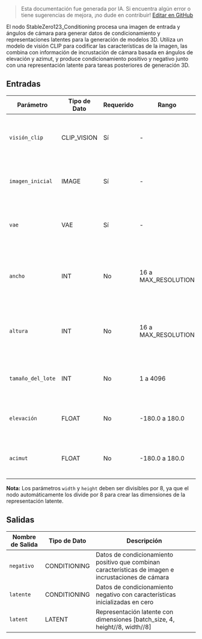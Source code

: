 > Esta documentación fue generada por IA. Si encuentra algún error o tiene sugerencias de mejora, ¡no dude en contribuir! [Editar en GitHub](https://github.com/Comfy-Org/embedded-docs/blob/main/comfyui_embedded_docs/docs/StableZero123_Conditioning/es.md)

El nodo StableZero123_Conditioning procesa una imagen de entrada y ángulos de cámara para generar datos de condicionamiento y representaciones latentes para la generación de modelos 3D. Utiliza un modelo de visión CLIP para codificar las características de la imagen, las combina con información de incrustación de cámara basada en ángulos de elevación y azimut, y produce condicionamiento positivo y negativo junto con una representación latente para tareas posteriores de generación 3D.

## Entradas

| Parámetro | Tipo de Dato | Requerido | Rango | Descripción |
|-----------|-----------|----------|-------|-------------|
| `visión_clip` | CLIP_VISION | Sí | - | El modelo de visión CLIP utilizado para codificar las características de la imagen |
| `imagen_inicial` | IMAGE | Sí | - | La imagen de entrada que será procesada y codificada |
| `vae` | VAE | Sí | - | El modelo VAE utilizado para codificar píxeles al espacio latente |
| `ancho` | INT | No | 16 a MAX_RESOLUTION | Ancho de salida para la representación latente (por defecto: 256, debe ser divisible por 8) |
| `altura` | INT | No | 16 a MAX_RESOLUTION | Altura de salida para la representación latente (por defecto: 256, debe ser divisible por 8) |
| `tamaño_del_lote` | INT | No | 1 a 4096 | Número de muestras a generar en el lote (por defecto: 1) |
| `elevación` | FLOAT | No | -180.0 a 180.0 | Ángulo de elevación de la cámara en grados (por defecto: 0.0) |
| `acimut` | FLOAT | No | -180.0 a 180.0 | Ángulo de azimut de la cámara en grados (por defecto: 0.0) |

**Nota:** Los parámetros `width` y `height` deben ser divisibles por 8, ya que el nodo automáticamente los divide por 8 para crear las dimensiones de la representación latente.

## Salidas

| Nombre de Salida | Tipo de Dato | Descripción |
|-------------|-----------|-------------|
| `negativo` | CONDITIONING | Datos de condicionamiento positivo que combinan características de imagen e incrustaciones de cámara |
| `latente` | CONDITIONING | Datos de condicionamiento negativo con características inicializadas en cero |
| `latent` | LATENT | Representación latente con dimensiones [batch_size, 4, height//8, width//8] |
